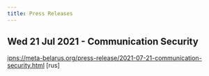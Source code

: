 ```yaml
---
title: Press Releases
---
```


## Wed 21 Jul 2021 - Communication Security

[ipns://meta-belarus.org/press-release/2021-07-21-communication-security.html](/press-release/2021-07-21-communication-security.html) [rus]
